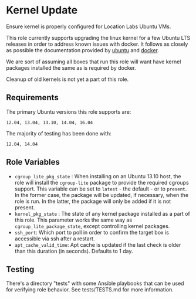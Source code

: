 Kernel Update
=============

Ensure kernel is properly configured for Location Labs Ubuntu VMs.

This role currently supports upgrading the linux kernel for a few Ubuntu LTS
releases in order to address known issues with docker. It follows as closely
as possible the documentation provided by [ubuntu][1] and [docker][2].

We are sort of assuming all boxes that run this role will want have kernel packages
installed the same as is required by docker.

Cleanup of old kernels is not yet a part of this role.


Requirements
------------

The primary Ubuntu versions this role supports are:

    12.04, 13.04, 13.10, 14.04, 16.04

The majority of testing has been done with:

    12.04, 14.04

Role Variables
--------------

  - `cgroup_lite_pkg_state` : When installing on an Ubuntu 13.10 host, the role will install the
    `cgroup-lite` package to provide the required cgroups support. This variable can be set to
    `latest` - the default - or to `present`. In the former case, the package will be updated, if
    necessary, when the role is run. In the latter, the package will only be added if it is not
    present.
  - `kernel_pkg_state` : The state of any kernel package installed as a part of this role.
    This parameter works the same way as `cgroup_lite_package_state`, except controlling
    kernel packages.
  - `ssh_port`: Which port to poll in order to confirm the target box is accessible via ssh
    after a restart.
  - `apt_cache_valid_time`: Apt cache is updated if the last check is older than
    this duration (in seconds). Defaults to 1 day.

Testing
-------

There's a directory "tests" with some Ansible playbooks that can be used for verifying role
behavior. See tests/TESTS.md for more information.

[//]: # "Links"

[1]: https://wiki.ubuntu.com/Kernel/LTSEnablementStack#Server
[2]: https://docs.docker.com/engine/installation/linux/ubuntulinux/#/prerequisites-by-ubuntu-version